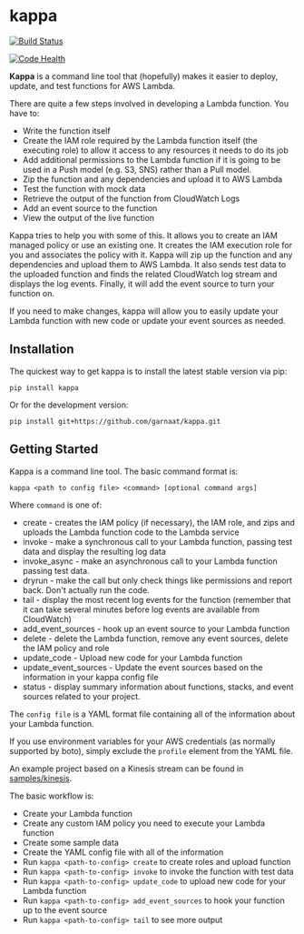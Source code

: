 kappa
=====

[![Build Status](https://travis-ci.org/garnaat/kappa.svg?branch=develop)](https://travis-ci.org/garnaat/kappa)

[![Code Health](https://landscape.io/github/garnaat/kappa/develop/landscape.svg)](https://landscape.io/github/garnaat/kappa/develop)

**Kappa** is a command line tool that (hopefully) makes it easier to
deploy, update, and test functions for AWS Lambda.

There are quite a few steps involved in developing a Lambda function.
You have to:

* Write the function itself
* Create the IAM role required by the Lambda function itself (the executing
role) to allow it access to any resources it needs to do its job
* Add additional permissions to the Lambda function if it is going to be used
in a Push model (e.g. S3, SNS) rather than a Pull model.
* Zip the function and any dependencies and upload it to AWS Lambda
* Test the function with mock data
* Retrieve the output of the function from CloudWatch Logs
* Add an event source to the function
* View the output of the live function

Kappa tries to help you with some of this.  It allows you to create an IAM
managed policy or use an existing one.  It creates the IAM execution role for
you and associates the policy with it.  Kappa will zip up the function and
any dependencies and upload them to AWS Lambda.  It also sends test data
to the uploaded function and finds the related CloudWatch log stream and
displays the log events.  Finally, it will add the event source to turn
your function on.

If you need to make changes, kappa will allow you to easily update your Lambda
function with new code or update your event sources as needed.

Installation
------------

The quickest way to get kappa is to install the latest stable version via pip:

    pip install kappa
    
Or for the development version:

    pip install git+https://github.com/garnaat/kappa.git


Getting Started
---------------

Kappa is a command line tool.  The basic command format is:

    kappa <path to config file> <command> [optional command args]

Where ``command`` is one of:

* create - creates the IAM policy (if necessary), the IAM role, and zips and
  uploads the Lambda function code to the Lambda service
* invoke - make a synchronous call to your Lambda function, passing test data
  and display the resulting log data
* invoke_async - make an asynchronous call to your Lambda function passing test
  data.
* dryrun - make the call but only check things like permissions and report
  back.  Don't actually run the code.
* tail - display the most recent log events for the function (remember that it
  can take several minutes before log events are available from CloudWatch)
* add_event_sources - hook up an event source to your Lambda function
* delete - delete the Lambda function, remove any event sources, delete the IAM
  policy and role
* update_code - Upload new code for your Lambda function
* update_event_sources - Update the event sources based on the information in
  your kappa config file
* status - display summary information about functions, stacks, and event
  sources related to your project.

The ``config file`` is a YAML format file containing all of the information
about your Lambda function.

If you use environment variables for your AWS credentials (as normally supported by boto),
simply exclude the ``profile`` element from the YAML file.

An example project based on a Kinesis stream can be found in
[samples/kinesis](https://github.com/garnaat/kappa/tree/develop/samples/kinesis).

The basic workflow is:

* Create your Lambda function
* Create any custom IAM policy you need to execute your Lambda function
* Create some sample data
* Create the YAML config file with all of the information
* Run ``kappa <path-to-config> create`` to create roles and upload function
* Run ``kappa <path-to-config> invoke`` to invoke the function with test data
* Run ``kappa <path-to-config> update_code`` to upload new code for your Lambda
  function
* Run ``kappa <path-to-config> add_event_sources`` to hook your function up to the event source
* Run ``kappa <path-to-config> tail`` to see more output
